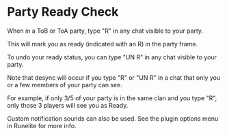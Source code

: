# Party Ready Check


When in a ToB or ToA party, type "R" in any chat visible to your party.

This will mark you as ready (indicated with an R) in the party frame.

To undo your ready status, you can type "UN R" in any chat visible to your party.

Note that desync will occur if you type "R" or "UN R" in a chat that only you or a few members of your party can see.

For example, if only 3/5 of your party is in the same clan and you type "R", only those 3 players will see you as Ready.


Custom notification sounds can also be used. See the plugin options menu in Runelite for more info.